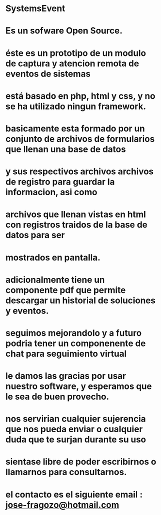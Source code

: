 # SystemsEvent
# Es un sofware Open Source.
# éste es un prototipo de un modulo de captura y atencion remota de eventos de sistemas
# está basado en php, html y css, y no se ha utilizado ningun framework.
# basicamente esta formado por un conjunto de archivos de formularios que llenan una base de datos
# y sus respectivos archivos archivos de registro para guardar la informacion, asi como
# archivos que llenan vistas en html con registros traidos de la base de datos para ser
# mostrados en pantalla.

# adicionalmente tiene un componente pdf que permite descargar un historial de soluciones y eventos.

# seguimos mejorandolo y a futuro podria tener un componenente de chat para seguimiento virtual
# le damos las gracias por usar nuestro software, y esperamos que le sea de buen provecho.
# nos servirian cualquier sujerencia que nos pueda enviar o cualquier duda que te surjan durante su uso
# sientase libre de poder escribirnos o llamarnos para consultarnos.
# el contacto es el siguiente email : jose-fragozo@hotmail.com

